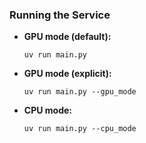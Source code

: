 ### Running the Service

- **GPU mode (default):**
  ```
  uv run main.py
  ```

- **GPU mode (explicit):**
  ```
  uv run main.py --gpu_mode
  ```

- **CPU mode:**
  ```
  uv run main.py --cpu_mode
  ```
